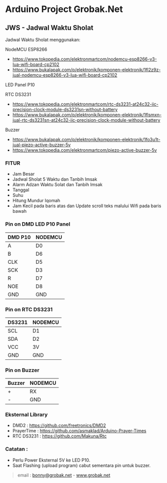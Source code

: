 # Arduino Project Grobak.Net

## JWS - Jadwal Waktu Sholat

Jadwal Waktu Sholat menggunakan: 

NodeMCU ESP8266
- https://www.tokopedia.com/elektronmartcom/nodemcu-esp8266-v3-lua-wifi-board-cp2102
- https://www.bukalapak.com/p/elektronik/komponen-elektronik/1fl2z9z-jual-nodemcu-esp8266-v3-lua-wifi-board-cp2102

LED Panel P10

RTC DS3231
- https://www.tokopedia.com/elektronmartcom/rtc-ds3231-at24c32-iic-precision-clock-module-ds3231sn-without-battery
- https://www.bukalapak.com/p/elektronik/komponen-elektronik/1flsmxn-jual-rtc-ds3231sn-at24c32-iic-precision-clock-module-without-battery

Buzzer
- https://www.bukalapak.com/p/elektronik/komponen-elektronik/1fo3u1t-jual-piezo-active-buzzer-5v
- https://www.tokopedia.com/elektronmartcom/piezo-active-buzzer-5v

### FITUR

- Jam Besar
- Jadwal Sholat 5 Waktu dan Tanbih Imsak
- Alarm Adzan Waktu Solat dan Tanbih Imsak
- Tanggal
- Suhu
- Hitung Mundur Iqomah
- Jam Kecil pada baris atas dan Update scroll teks malului Wifi pada baris bawah

### Pin on DMD LED P10 Panel

| DMD P10 | NODEMCU | 
| ------- | ------- |
| A       | D0      |                                                 
| B       | D6      |
| CLK     | D5      |
| SCK     | D3      |                            
| R       | D7      |
| NOE     | D8      |
| GND     | GND     |

### Pin on RTC DS3231

| DS3231 | NODEMCU |
| ------ | ------- |
| SCL    | D1      |
| SDA    | D2      |
| VCC    | 3V      |
| GND    | GND     |

### Pin on Buzzer

| Buzzer | NODEMCU |
| ------ | ------- |
| +      | RX      |
| -      | GND     |

### Eksternal Library
- DMD2 : https://github.com/freetronics/DMD2
- PrayerTime : https://github.com/asmaklad/Arduino-Prayer-Times
- RTC DS3231 : https://github.com/Makuna/Rtc
        
### Catatan : 
- Perlu Power Eksternal 5V ke LED P10.
- Saat Flashing (upload program) cabut sementara pin untuk buzzer.

> email : bonny@grobak.net - www.grobak.net
